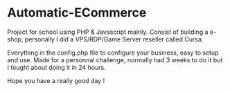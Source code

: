 # Automatic-ECommerce
Project for school using PHP &amp; Javascript mainly. Consist of building a e-shop, personally I did a VPS/RDP/Game Server reseller called Cursa.

Everything in the config.php file to configure your business, easy to setup and use.
Made for a personnal challenge, normally had 3 weeks to do it but I tought about doing it in 24 hours.

Hope you have a really good day !
